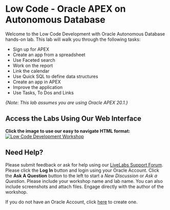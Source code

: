 # Low Code - Oracle APEX on Autonomous Database

Welcome to the Low Code Development with Oracle Autonomous Database hands-on lab. This lab will walk you through the following tasks:

-  Sign up for APEX
-  Create an app from a spreadsheet
-  Use Faceted search
-  Work on the report
-  Link the calendar
-  Use Quick SQL to define data structures
-  Create an app in APEX
-  Improve the application
-  Use Tasks, To Dos and Links


*{Note: This lab assumes you are using Oracle APEX 20.1.}*


## Access the Labs Using Our Web Interface
**Click the image to use our easy to navigate HTML format:**
[![Low Code Development Workshop](images/low-code-workshop.png " ")](https://apexapps.oracle.com/pls/apex/dbpm/r/livelabs/view-workshop?p180_id=634)

## Need Help?
Please submit feedback or ask for help using our [LiveLabs Support Forum](https://community.oracle.com/tech/developers/categories/low-code-development). Please click the **Log In** button and login using your Oracle Account. Click the **Ask A Question** button to the left to start a *New Discussion* or *Ask a Question*.  Please include your workshop name and lab name.  You can also include screenshots and attach files.  Engage directly with the author of the workshop.

If you do not have an Oracle Account, click [here](https://profile.oracle.com/myprofile/account/create-account.jspx) to create one.

